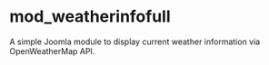 # mod_weatherinfofull
A simple Joomla module to display current weather information via OpenWeatherMap API.
